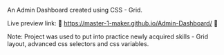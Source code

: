 An Admin Dashboard created using CSS - Grid. 

Live preview link: 📍 https://master-1-maker.github.io/Admin-Dashboard/ 📍

Note:
Project was used to put into practice newly acquired skills - Grid layout, advanced css selectors and css variables.
